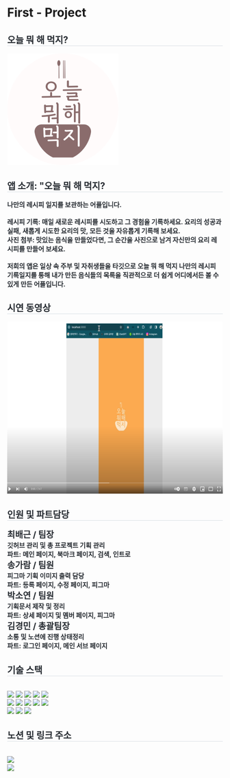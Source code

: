 # First - Project 
<h2 style="border-bottom: 1px solid #d8dee4; color: #282d33;"> 오늘 뭐 해 먹지? </h2>  <img src="public/images/main_logo.svg"/>

<div style="text-align: left;"> 
    <h2 style="border-bottom: 1px solid #d8dee4; color: #282d33;"> 앱 소개: "오늘 뭐 해 먹지? </h2>  
    <div style="font-weight: 700; font-size: 15px; text-align: left; color: #282d33;"></li>나만의 레시피 일지를 보관하는 어플입니다.<br /><br /></li></li>레시피 기록: 매일 새로운 레시피를 시도하고 그 경험을 기록하세요. 요리의 성공과 실패, 새롭게 시도한 요리의 맛, 모든 것을 자유롭게 기록해 보세요.<br /></li></li>사진 첨부: 맛있는 음식을 만들었다면, 그 순간을 사진으로 남겨 자신만의 요리 레시피를 만들어 보세요.<br/><br/></li></li>저희의 앱은 일상 속 주부 및 자취생들을 타깃으로 오늘 뭐 해 먹지 나만의 레시피 기록일지를 통해 내가 만든 음식들의 목록을 직관적으로 더 쉽게 어디에서든 볼 수 있게 만든 어플입니다.</li> </div> 
</div>

<div style="text-align: left;"> 
    <h2 style="border-bottom: 1px solid #d8dee4; color: #282d33;"> 시연 동영상 </h2>  
    <a href="https://www.youtube.com/watch?v=mzuckT4Cu2M" target="_blank"><img src="public/images/youtube_video.png" alt="Demo Video" style="width: 600px; height: 400px;"  />
      </a>
</div>


<div style="text-align: left;"> 
    <h2 style="border-bottom: 1px solid #d8dee4; color: #282d33;"> 인원 및 파트담당 </h2>  
    <div style="font-weight: 700; font-size: 15px; text-align: left; color: #282d33;"></li><span style="font-size: 20px">최배근 / 팀장</span><br /></li></li>깃허브 관리 및  총 프로젝트 기획 관리<br />파트: 메인 페이지, 북마크 페이지, 검색, 인트로<br /></li>
    </li><span style="font-size: 20px">송가람 / 팀원</span><br /></li></li>피그마 기획 이미지 출력 담당<br />파트: 등록 페이지, 수정 페이지, 피그마<br /></li>
    </li><span style="font-size: 20px">박소연 / 팀원</span><br /></li></li>기획문서 제작 및 정리<br />파트: 상세 페이지 및 멤버 페이지, 피그마<br /></li>
    </li><span style="font-size: 20px">김경민 / 총괄팀장</span><br /></li></li>소통 및 노션에 진행 상태정리<br />파트: 로그인 페이지, 메인 서브 페이지<br /></li>
    </div> 
</div>

<div style="text-align: left;">
    <h2 style="border-bottom: 1px solid #d8dee4; color: #282d33;"> 기술 스택 </h2> <br> 
    <div style="margin: ; text-align: left;" "text-align: left;"> <img src="https://img.shields.io/badge/CSS3-1572B6?style=for-the-badge&logo=CSS3&logoColor=white">
          <img src="https://img.shields.io/badge/Eslint-4B32C3?style=for-the-badge&logo=Eslint&logoColor=white">
          <img src="https://img.shields.io/badge/Figma-F24E1E?style=for-the-badge&logo=Figma&logoColor=white">
          <img src="https://img.shields.io/badge/Firebase-FFCA28?style=for-the-badge&logo=Firebase&logoColor=white">
          <img src="https://img.shields.io/badge/Github-181717?style=for-the-badge&logo=Github&logoColor=white">
          <br/><img src="https://img.shields.io/badge/Git-F05032?style=for-the-badge&logo=Git&logoColor=white">
          <img src="https://img.shields.io/badge/HTML5-E34F26?style=for-the-badge&logo=HTML5&logoColor=white">
          <img src="https://img.shields.io/badge/Javascript-F7DF1E?style=for-the-badge&logo=Javascript&logoColor=white">
          <img src="https://img.shields.io/badge/Prettier-F7B93E?style=for-the-badge&logo=Prettier&logoColor=white">
          <img src="https://img.shields.io/badge/Notion-000000?style=for-the-badge&logo=Notion&logoColor=white">
          <br/><img src="https://img.shields.io/badge/React-61DAFB?style=for-the-badge&logo=React&logoColor=white">
          <img src="https://img.shields.io/badge/Slack-4A154B?style=for-the-badge&logo=Slack&logoColor=white">
          <img src="https://img.shields.io/badge/StyledComponents-DB7093?style=for-the-badge&logo=StyledComponents&logoColor=white">
          </div>
    </div>
    <div style="text-align: left;">
    <h2 style="border-bottom: 1px solid #d8dee4; color: #282d33;"> 노션 및 링크 주소</h2> <br> 
    <div style="text-align: left;"> <a href=> <img src="https://img.shields.io/badge/Notion-000000?style=for-the-badge&logo=Notion&logoColor=white&link=https://fragrant-carob-a6a.notion.site/1-ae43c6d4c8b54fff8a1460156e5d1737?pvs=4"> </a>
      </div> 
    <div style="text-align: left;"> <a href="https://github.com/devstrcat/eat_today"> <img src="https://hits.seeyoufarm.com/api/count/incr/badge.svg?url=https%3A%2F%2Fgithub.com%2Fsoyeon0504%2F&count_bg=%23000000&title_bg=%23000000&icon=github.svg&icon_color=%23FFFFFF&title=GitHub&edge_flat=false"/></a>
       </div> 
    </div>
